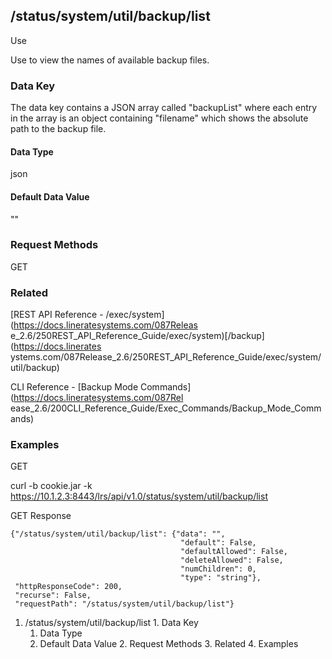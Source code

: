 ## /status/system/util/backup/list

Use

Use to view the names of available backup files.

### Data Key

The data key contains a JSON array called "backupList" where each entry in the
array is an object containing "filename" which shows the absolute path to the
backup file.

#### Data Type

json

#### Default Data Value

""

### Request Methods

GET

### Related

[REST API Reference - /exec/system](https://docs.lineratesystems.com/087Releas
e_2.6/250REST_API_Reference_Guide/exec/system)[/backup](https://docs.linerates
ystems.com/087Release_2.6/250REST_API_Reference_Guide/exec/system/util/backup)

CLI Reference - [Backup Mode Commands](https://docs.lineratesystems.com/087Rel
ease_2.6/200CLI_Reference_Guide/Exec_Commands/Backup_Mode_Commands)

### Examples

GET

curl -b cookie.jar -k
https://10.1.2.3:8443/lrs/api/v1.0/status/system/util/backup/list

GET Response

    
    
    {"/status/system/util/backup/list": {"data": "",
                                          "default": False,
                                          "defaultAllowed": False,
                                          "deleteAllowed": False,
                                          "numChildren": 0,
                                          "type": "string"},
     "httpResponseCode": 200,
     "recurse": False,
     "requestPath": "/status/system/util/backup/list"}
    

  1. /status/system/util/backup/list
    1. Data Key
      1. Data Type
      2. Default Data Value
    2. Request Methods
    3. Related
    4. Examples

